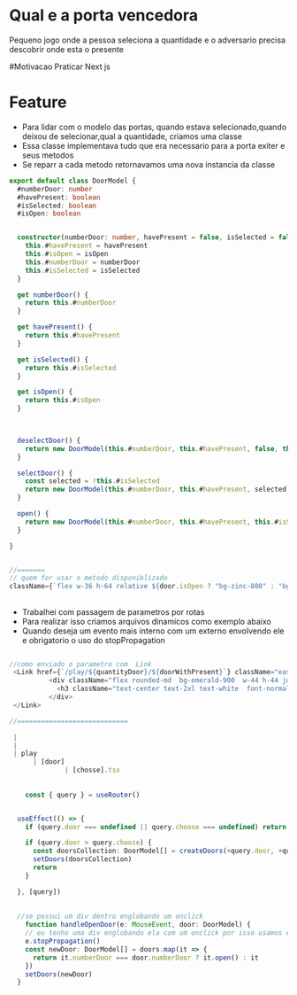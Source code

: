 # Qual e a porta vencedora
Pequeno jogo onde a pessoa seleciona a quantidade e o adversario precisa descobrir onde esta o presente

#Motivacao
Praticar Next js


# Feature
- Para lidar com o modelo das portas, quando estava selecionado,quando deixou de selecionar,qual a quantidade, criamos uma classe
- Essa classe implementava tudo que era necessario para a porta exiter e seus metodos
- Se reparr a cada metodo retornavamos uma nova instancia da classe 

```typescript
export default class DoorModel {
  #numberDoor: number
  #havePresent: boolean
  #isSelected: boolean
  #isOpen: boolean


  constructor(numberDoor: number, havePresent = false, isSelected = false, isOpen = false) {
    this.#havePresent = havePresent
    this.#isOpen = isOpen
    this.#numberDoor = numberDoor
    this.#isSelected = isSelected
  }

  get numberDoor() {
    return this.#numberDoor
  }

  get havePresent() {
    return this.#havePresent
  }

  get isSelected() {
    return this.#isSelected
  }

  get isOpen() {
    return this.#isOpen
  }


 
  deselectDoor() {
    return new DoorModel(this.#numberDoor, this.#havePresent, false, this.#isOpen)
  }

  selectDoor() {
    const selected = !this.#isSelected
    return new DoorModel(this.#numberDoor, this.#havePresent, selected, this.#isOpen)
  }

  open() {
    return new DoorModel(this.#numberDoor, this.#havePresent, this.#isSelected, true)
  }

}


//=======
// quem for usar o metodo disponiblizado
className={`flex w-36 h-64 relative ${door.isOpen ? "bg-zinc-800" : "bg-orange-600"} border-x-8 border-t-8 ${door.isSelected && !door.isOpen ? "border-amber-400" : "border-amber-900"}`}

```
##
- Trabalhei com passagem de parametros por rotas 
- Para realizar isso criamos arquivos dinamicos como exemplo abaixo
- Quando deseja um evento mais interno com um externo envolvendo ele e obrigatorio o uso do stopPropagation

```typescript

//como enviado o parametro com  Link
 <Link href={`/play/${quantityDoor}/${doorWithPresent}`} className="ease-in-out duration-300 hover:opacity-[0.5]" >
          <div className="flex rounded-md  bg-emerald-900  w-44 h-44 justify-center items-center" >
            <h3 className="text-center text-2xl text-white  font-normal" >Iniciar</h3>
          </div>
 </Link>

//============================

 |
 |
 | play
      | [door]
              | [chosse].tsx
              
              
    const { query } = useRouter()


  useEffect(() => {
    if (query.door === undefined || query.choose === undefined) return

    if (query.door > query.choose) {
      const doorsCollection: DoorModel[] = createDoors(+query.door, +query.choose)
      setDoors(doorsCollection)
      return
    }

  }, [query])
  
  
  //se possui um div dentro englobando um onclick
    function handleOpenDoor(e: MouseEvent, door: DoorModel) {
    // eu tenho uma div englobando ela com um onclick por isso usamos esse metodo
    e.stopPropagation()
    const newDoor: DoorModel[] = doors.map(it => {
      return it.numberDoor === door.numberDoor ? it.open() : it
    })
    setDoors(newDoor)
  }



```





